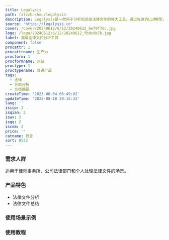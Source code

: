 ```yaml
---
title: Legalysis
path: falvzhushou/legalysis
description: Legalysis是一款用于分析和总结法律文件的强大工具。通过先进的LLM模型，识别潜在风险，理解复杂性，并在几秒钟内生成简明扼要的摘要。
source: 'https://legalysis.co'
cover: /cover/20240612/6/12/20240612_6ef9f7dc.jpg
logo: /logo/20240612/6/12/20240612_fbdc9b7b.jpg
label: 高级法律文件分析工具
component: false
procattr: 1
procattrname: 生产力
procform: 1
procformname: 网站
proctype: 1
proctypename: 普通产品
tags:
  - 法律
  - 合同分析
  - 文档摘要
createTime: '2023-08-04 06:49:02'
updateTime: '2023-08-18 20:15:33'
lang: ''
isicp: 2
isqian: 2
iswx: 2
isqq: 2
iscom: 2
price: ''
catname: 商业
sort: 8532
---
```




### 需求人群
适用于律师事务所、公司法律部门和个人处理法律文件的场景。

### 产品特色
- 法律文件分析
- 法律文件总结

### 使用场景示例


### 使用教程


  

